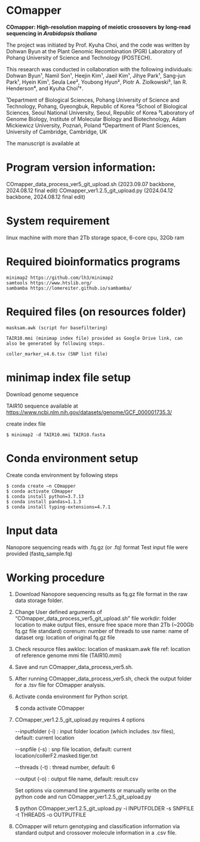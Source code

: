 # COmapper

**COmapper: High-resolution mapping of meiotic crossovers by long-read sequencing in _Arabidopsis thaliana_**

The project was initiated by Prof. Kyuha Choi, and the code was written by Dohwan Byun at the Plant Genomic Recombination (PGR) Laboratory of Pohang University of Science and Technology (POSTECH).

This research was conducted in collaboration with the following individuals: Dohwan Byun¹, Namil Son¹, Heejin Kim¹, Jaeil Kim¹, Jihye Park¹, Sang-jun Park¹, Hyein Kim¹, Seula Lee², Youbong Hyun², Piotr A. Ziolkowski³, Ian R. Henderson⁴, and Kyuha Choi¹†.

¹Department of Biological Sciences, Pohang University of Science and Technology, Pohang, Gyeongbuk, Republic of Korea
²School of Biological Sciences, Seoul National University, Seoul, Republic of Korea
³Laboratory of Genome Biology, Institute of Molecular Biology and Biotechnology, Adam Mickiewicz University, Poznań, Poland
⁴Department of Plant Sciences, University of Cambridge, Cambridge, UK

The manuscript is available at

# Program version information:
    
COmapper_data_process_ver5_git_upload.sh (2023.09.07 backbone, 2024.08.12 final edit)
COmapper_ver1.2.5_git_upload.py (2024.04.12 backbone, 2024.08.12 final edit)

# System requirement

linux machine with more than 2Tb storage space, 6-core cpu, 32Gb ram

# Required bioinformatics programs
    
    minimap2 https://github.com/lh3/minimap2
    samtools https://www.htslib.org/
    sambamba https://lomereiter.github.io/sambamba/

# Required files (on resources folder)
    
    masksam.awk (script for basefiltering)
    
    TAIR10.mmi (minimap index file) provided as Google Drive link, can also be generated by following steps.

    coller_marker_v4.6.tsv (SNP list file)

# minimap index file setup
    
Download genome sequence

TAIR10 sequence available at https://www.ncbi.nlm.nih.gov/datasets/genome/GCF_000001735.3/
    
create index file

    $ minimap2 -d TAIR10.mmi TAIR10.fasta

# Conda environment setup

Create conda environment by following steps

    $ conda create –n COmapper
    $ conda activate COmapper
    $ conda install python=3.7.13
    $ conda install pandas=1.1.3
    $ conda install typing-extensions=4.7.1

# Input data
Nanopore sequencing reads with .fq.gz (or .fq) format
Test input file were provided (fastq_sample.fq)

# Working procedure

1.	Download Nanopore sequencing results as fq.gz file format in the raw data storage folder.

2.	Change User defined arguments of “COmapper_data_process_ver5_git_upload.sh” file
    workdir: folder location to make output files, ensure free space more than 2Tb (~200Gb fq.gz file standard)
  	corenum: number of threads to use
  	name: name of dataset
  	org: location of original fq.gz file

3. Check resource files
   awkloc: location of masksam.awk file
   ref: location of reference genome mmi file (TAIR10.mmi)

4. Save and run COmapper_data_process_ver5.sh.

5. After running COmapper_data_process_ver5.sh, check the output folder for a .tsv file for COmapper analysis.

6. Activate conda environment for Python script.

    $ conda activate COmapper

7. COmapper_ver1.2.5_git_upload.py requires 4 options

   --inputfolder (-i) : input folder location (which includes .tsv files), default: current location
   
   --snpfile (-s) : snp file location, default: current location/collerF2.masked.tiger.txt

   --threads (-t) : thread number, default: 6

   --output (-o) : output file name, default: result.csv

   Set options via command line arguments or manually write on the python code and run COmapper_ver1.2.5_git_upload.py

   $ python COmapper_ver1.2.5_git_upload.py -i INPUTFOLDER -s SNPFILE -t THREADS -o OUTPUTFILE

8. COmapper will return genotyping and classification information via standard output and crossover molecule information in a .csv file.
